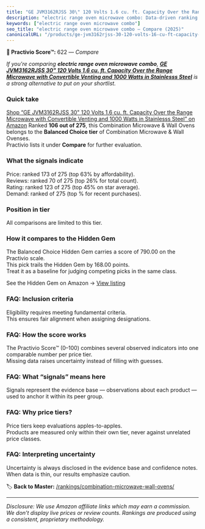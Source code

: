 ```yaml
---
title: "GE JVM3162RJSS 30\" 120 Volts 1.6 cu. ft. Capacity Over the Range Microwave with Convertible Venting and 1000 Watts in Stainlesss Steel"
description: "electric range oven microwave combo: Data-driven ranking using the Practivio Score™. Positioned by quality, value, demand, findability, momentum."
keywords: ["electric range oven microwave combo"]
seo_title: "electric range oven microwave combo — Compare (2025)"
canonicalURL: "/products/ge-jvm3162rjss-30-120-volts-16-cu-ft-capacity-over-the-range-microwave-with-convertible-venting-and-1000-watts-in-stainlesss-steel-B01ES0UF98/"
---
```


**🛒 Practivio Score™:** 622 — _Compare_


*If you're comparing **electric range oven microwave combo**, **[GE JVM3162RJSS 30" 120 Volts 1.6 cu. ft. Capacity Over the Range Microwave with Convertible Venting and 1000 Watts in Stainlesss Steel](https://www.amazon.com/dp/B01ES0UF98?tag=practivio-20)** is a strong alternative to put on your shortlist.*
### Quick take
[Shop “GE JVM3162RJSS 30" 120 Volts 1.6 cu. ft. Capacity Over the Range Microwave with Convertible Venting and 1000 Watts in Stainlesss Steel” on Amazon](https://www.amazon.com/dp/B01ES0UF98?tag=practivio-20)
Ranked **106 out of 275**, this Combination Microwave & Wall Ovens belongs to the **Balanced Choice tier** of Combination Microwave & Wall Ovenses.  
Practivio lists it under **Compare** for further evaluation.

### What the signals indicate
Price: ranked 173 of 275 (top 63% by affordability).  
Reviews: ranked 70 of 275 (top 26% for total count).  
Rating: ranked 123 of 275 (top 45% on star average).  
Demand: ranked  of 275 (top % for recent purchases).

### Position in tier
All comparisons are limited to this tier.

### How it compares to the Hidden Gem
The Balanced Choice Hidden Gem carries a score of 790.00 on the Practivio scale.  
This pick trails the Hidden Gem by 168.00 points.  
Treat it as a baseline for judging competing picks in the same class.  

See the Hidden Gem on Amazon → [View listing](https://www.amazon.com/dp/B07JYNPTX3?tag=practivio-20)

### FAQ: Inclusion criteria
Eligibility requires meeting fundamental criteria.  
This ensures fair alignment when assigning designations.

### FAQ: How the score works
The Practivio Score™ (0–100) combines several observed indicators into one comparable number per price tier.  
Missing data raises uncertainty instead of filling with guesses.

### FAQ: What “signals” means here
Signals represent the evidence base — observations about each product — used to anchor it within its peer group.

### FAQ: Why price tiers?
Price tiers keep evaluations apples-to-apples.  
Products are measured only within their own tier, never against unrelated price classes.

### FAQ: Interpreting uncertainty
Uncertainty is always disclosed in the evidence base and confidence notes.  
When data is thin, our results emphasize caution.

<!-- Missing template for Compare/CompareWithinPriceClass -->


🏷️ **Back to Master:** [/rankings/combination-microwave-wall-ovens/](/rankings/combination-microwave-wall-ovens/)

---
_Disclosure: We use Amazon affiliate links which may earn a commission. We don’t display live prices or review counts. Rankings are produced using a consistent, proprietary methodology._
